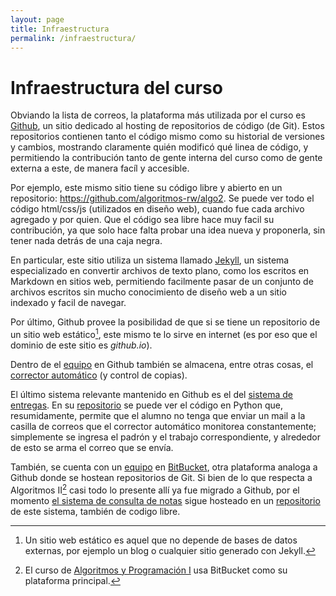 ```yaml
---
layout: page
title: Infraestructura
permalink: /infraestructura/
---
```


Infraestructura del curso
=========

Obviando la lista de correos, la plataforma más utilizada por el curso es [Github](http://github.com/), un sitio dedicado al hosting de repositorios de código (de Git). Estos repositorios contienen tanto el código mismo como su historial de versiones y cambios, mostrando claramente quién modificó qué linea de código, y permitiendo la contribución tanto de gente interna del curso como de gente externa a este, de manera facíl y accesible.

Por ejemplo, este mismo sitio tiene su código libre y abierto en un repositorio: https://github.com/algoritmos-rw/algo2. Se puede ver todo el código html/css/js (utilizados en diseño web), cuando fue cada archivo agregado y por quien. Que el código sea libre hace muy facil su contribución, ya que solo hace falta probar una idea nueva y proponerla, sin tener nada detrás de una caja negra. 

En particular, este sitio utiliza un sistema llamado [Jekyll](https://jekyllrb.com/), un sistema especializado en convertir archivos de texto plano, como los escritos en Markdown en sitios web, permitiendo facilmente pasar de un conjunto de archivos escritos sin mucho conocimiento de diseño web a un sitio indexado y facil de navegar. 

Por último, Github provee la posibilidad de que si se tiene un repositorio de un sitio web estático[^1], este mismo te lo sirve en internet (es por eso que el dominio de este sitio es *github.io*).

Dentro de el [equipo](https://github.com/algoritmos-rw/) en Github también se almacena, entre otras cosas, el [corrector automático](https://github.com/algoritmos-rw/corrector) (y control de copias).

El último sistema relevante mantenido en Github es el del [sistema de entregas]({{site.entregas}}). En su [repositorio](https://github.com/algoritmos-rw/algo2_sistema_entregas) se puede ver el código en Python que, resumidamente, permite que el alumno no tenga que enviar un mail a la casilla de correos que el corrector automático monitorea constantemente; simplemente se ingresa el padrón y el trabajo correspondiente, y alrededor de esto se arma el correo que se envía.

También, se cuenta con un [equipo](http://bitbucket.org/fiuba7540) en [BitBucket](https://bitbucket.org/), otra plataforma analoga a Github donde se hostean repositorios de Git. Si bien de lo que respecta a Algoritmos II[^2] casi todo lo presente allí ya fue migrado a Github, por el momento [el sistema de consulta de notas]({{site.notas}}) sigue hosteado en un [repositorio](https://bitbucket.org/fiuba7540/consultar-notas/src/master/) de este sistema, también de codigo libre.


[^1]: Un sitio web estático es aquel que no depende de bases de datos externas, por ejemplo un blog o cualquier sitio generado con Jekyll.
[^2]: El curso de [Algoritmos y Programación I]({{site.algo1}}) usa BitBucket como su plataforma principal.